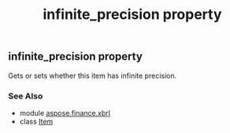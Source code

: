 ﻿---
title: infinite_precision property
second_title: Aspose.Finance for Python via .NET API References
description: 
type: docs
weight: 80
url: /python-net/aspose.finance.xbrl/item/infinite_precision/
is_root: false
---

## infinite_precision property


Gets or sets whether this item has infinite precision.

### See Also
* module [aspose.finance.xbrl](../../)
* class [Item](/finance/python-net/aspose.finance.xbrl/item)
